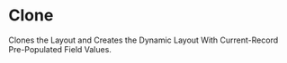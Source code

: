 # Clone
Clones the Layout and Creates the Dynamic Layout With Current-Record Pre-Populated Field Values.
